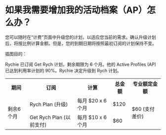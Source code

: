 # 如果我需要增加我的活动档案（AP）怎么办？

您可以随时在“计费”页面中升级您的计划，以适应您当前的需求。确认升级计划后，将按比例计算金额。但是，您的到期日期将按照最初订阅的计划保持不变。

插图目的：

Rychie 已订阅 Get Rych 计划，剩余期限为 6 个月。他的 Active Profiles (AP) 已达到利用率计划的 90%。Rychie 决定升级到 Rych 计划。

<table>
  <tr>
    <th>期间</th>
    <th>订阅</th>
    <th>计算</th>
    <th>总金额</th>
    <th>专业额定金额
</th>
  </tr>
  <tr>
    <td rowspan="2">剩余6个月</td>
    <td>Rych Plan (升级)</td>
    <td>每月 $20 x 6 个月</td>
    <td>$120</td>
    <td rowspan="2">$60 (支付差价)</td>
  </tr>
  <tr>
    <td>Get Rych Plan (以前支付)</td>
    <td>每月 $10 x 6 个月</td>
    <td>$60</td>
  </tr>
</table>